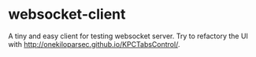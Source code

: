 # websocket-client
A tiny and easy client for testing websocket server.
Try to refactory the UI with http://onekiloparsec.github.io/KPCTabsControl/.
